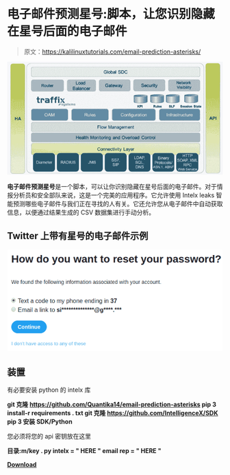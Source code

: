 # 电子邮件预测星号:脚本，让您识别隐藏在星号后面的电子邮件

> 原文：<https://kalilinuxtutorials.com/email-prediction-asterisks/>

[![](img//63dad7957de0da8a989d8b131e486981.png)](https://blogger.googleusercontent.com/img/b/R29vZ2xl/AVvXsEip0mNwzHRLBkhvmHimPWsclBdB6AOJOw-vg74yxZ2ghnxUhIok9Y2NbDNNLHDLaW43H8zdOC9fCwi-R9mx-HmYlhn7J7L2Y7NFy2gwA7K7eL_MiFgTwEfvIHDyGOMyq5rzZi6opcoYijaawvrHyMsoULT3hTmxp77dTR4bbSJZUIHkqAQpBEQmG2DV/s728/XNkVnog4rbJu-XJGYoISR-yj2EmhaKLIbhUfd4kGM4A.png)

**电子邮件预测星号**是一个脚本，可以让你识别隐藏在星号后面的电子邮件。对于情报分析员和安全部队来说，这是一个完美的应用程序。它允许使用 Intelx leaks 智能预测哪些电子邮件与我们正在寻找的人有关。它还允许您从电子邮件中自动获取信息，以便通过结果生成的 CSV 数据集进行手动分析。

## Twitter 上带有星号的电子邮件示例

![](img//4177756d40f1d092954ecf593742c586.png)

## 装置

有必要安装 python 的 intelx 库

**git 克隆 https://github.com/Quantika14/email-prediction-asterisks
pip 3 install-r requirements . txt
git 克隆 https://github.com/IntelligenceX/SDK
pip 3 安装 SDK/Python**

您必须将您的 api 密钥放在这里

**目录:m/key . py
intelx = " HERE "
email rep = " HERE "**

[**Download**](https://github.com/Quantika14/email-prediction-asterisks)